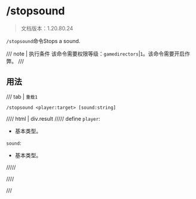# /stopsound

> 文档版本：1.20.80.24

`/stopsound`命令Stops a sound.

/// note | 执行条件
该命令需要权限等级：`gamedirectors`|`1`。该命令需要开启作弊。
///

## 用法

/// tab | `重载1`
```mcfunction
/stopsound <player:target> [sound:string]
```

//// html | div.result
///// define
`player`: <!-- md:samp target -->

- 基本类型。

`sound`: <!-- md:samp string -->

- 基本类型。


/////

////

///
